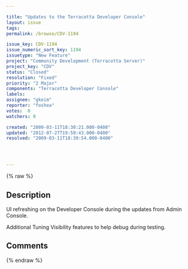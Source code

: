 ```yaml
---

title: "Updates to the Terracotta Developer Console"
layout: issue
tags: 
permalink: /browse/CDV-1194

issue_key: CDV-1194
issue_numeric_sort_key: 1194
issuetype: "New Feature"
project: "Community Development (Terracotta Server)"
project_key: "CDV"
status: "Closed"
resolution: "Fixed"
priority: "2 Major"
components: "Terracotta Developer Console"
labels: 
assignee: "gkeim"
reporter: "foshea"
votes:  0
watchers: 0

created: "2009-03-11T18:30:21.000-0400"
updated: "2012-07-27T19:59:43.000-0400"
resolved: "2009-03-11T18:30:54.000-0400"




---
```


{% raw %}

## Description

<div markdown="1" class="description">


UI refreshing on the Developer Console during the updates from Admin Console.

Additional Tuning Visibility features to help debug during testing.




</div>

## Comments



{% endraw %}
